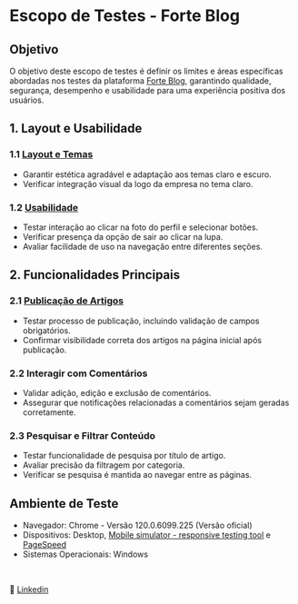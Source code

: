 # Escopo de Testes - Forte Blog

## Objetivo

O objetivo deste escopo de testes é definir os limites e áreas específicas abordadas nos testes da plataforma [Forte Blog](https://qa-24.fuerza.space/), garantindo qualidade, segurança, desempenho e usabilidade para uma experiência positiva dos usuários.

## 1. Layout e Usabilidade

### 1.1 [Layout e Temas](https://docs.google.com/document/d/1BP0q5HCwvexjlcDitay5FpKd2fpEERrA9aGk3lNs-p8/edit?usp=sharing)
- Garantir estética agradável e adaptação aos temas claro e escuro.
- Verificar integração visual da logo da empresa no tema claro.

### 1.2 [Usabilidade](https://docs.google.com/document/d/1urliWJvBhNpGXu5ygUr-IHV2N4fYEDAI3P8KxBVjGGk/edit?usp=sharing)
- Testar interação ao clicar na foto do perfil e selecionar botões.
- Verificar presença da opção de sair ao clicar na lupa.
- Avaliar facilidade de uso na navegação entre diferentes seções.

## 2. Funcionalidades Principais

### 2.1 [Publicação de Artigos](https://docs.google.com/document/d/1d0cy0nxgpkuwFZNtS08vzsUv7HO1lG6yYAZnmX6f0Tg/edit?usp=sharing)
- Testar processo de publicação, incluindo validação de campos obrigatórios.
- Confirmar visibilidade correta dos artigos na página inicial após publicação.

### 2.2 Interagir com Comentários
- Validar adição, edição e exclusão de comentários.
- Assegurar que notificações relacionadas a comentários sejam geradas corretamente.

### 2.3 Pesquisar e Filtrar Conteúdo
- Testar funcionalidade de pesquisa por título de artigo.
- Avaliar precisão da filtragem por categoria.
- Verificar se pesquisa é mantida ao navegar entre as páginas.

## Ambiente de Teste

- Navegador: Chrome - Versão 120.0.6099.225 (Versão oficial)
- Dispositivos: Desktop, [Mobile simulator - responsive testing tool](https://chromewebstore.google.com/detail/ckejmhbmlajgoklhgbapkiccekfoccmk) e [PageSpeed](https://pagespeed.web.dev/)
- Sistemas Operacionais: Windows

<br>

:speech_balloon: [Linkedin](https://www.linkedin.com/in/camilalnmoura/)
